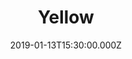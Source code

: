 ---
title: "Yellow"
image: "https://firebasestorage.googleapis.com/v0/b/flatland-api.appspot.com/o/sermons%2FScreen%20Shot%202019-01-13%20at%207.11.41%20PM.png?alt=media&token=276e5206-69a0-4aea-9ef1-1e74dedcd049"
date: "2019-01-13T15:30:00.000Z"
video:
  type: "vimeo"
  id: 311124594
speaker:
  name: "Rob Yanike"
  permalink: "rob-yanike"
series: "vibrant"
---